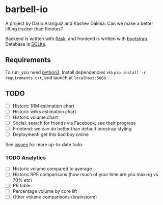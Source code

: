# barbell-io

A project by Dario Aranguiz and Kashev Dalmia. Can we make a better lifting tracker than fitnotes?

Backend is written with [flask](http://flask.pocoo.org/), and frontend is written with [bootstrap](http://getbootstrap.com/). Database is [SQLite](https://www.sqlite.org/).

## Requirements

To run, you need [python3](https://docs.python.org/3/). Install dependencies via `pip install -r requirements.txt`, and launch at `localhost:5000`.

## TODO

- [ ] Historic 1RM estimation chart
- [ ] Historic wilks estimation chart
- [ ] Historic volume chart
- [ ] Social: search for friends via Facebook, see their progress
- [ ] Frontend: we can do better than default boostrap styling
- [ ] Deployment: get this bad boy online

See [issues](https://github.com/daranguiz/barbell-io/issues) for more up-to-date todo.

### TODO Analytics

- [ ] Historic volume compared to average
- [ ] Historic RPE comparisons (how much of your time are you maxing vs 70% etc)
- [ ] PR table
- [ ] Percentage volume by core lift
- [ ] Other volume comparisons (brainstorm)
